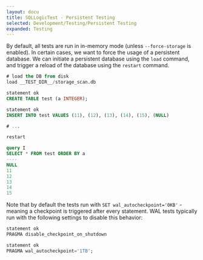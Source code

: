 ```yaml
---
layout: docu
title: SQLLogicTest - Persistent Testing
selected: Development/Testing/Persistent Testing
expanded: Testing
---
```


By default, all tests are run in in-memory mode (unless `--force-storage` is enabled). In certain cases, we want to force the usage of a persistent database. We can initiate a persistent database using the `load` command, and trigger a reload of the database using the `restart` command.

```sql
# load the DB from disk
load __TEST_DIR__/storage_scan.db

statement ok
CREATE TABLE test (a INTEGER);

statement ok
INSERT INTO test VALUES (11), (12), (13), (14), (15), (NULL)

# ...

restart

query I
SELECT * FROM test ORDER BY a
----
NULL
11
12
13
14
15
```

Note that by default the tests run with `SET wal_autocheckpoint='0KB'` - meaning a checkpoint is triggered after every statement. WAL tests typically run with the following settings to disable this behavior:

```sql
statement ok
PRAGMA disable_checkpoint_on_shutdown

statement ok
PRAGMA wal_autocheckpoint='1TB';
```